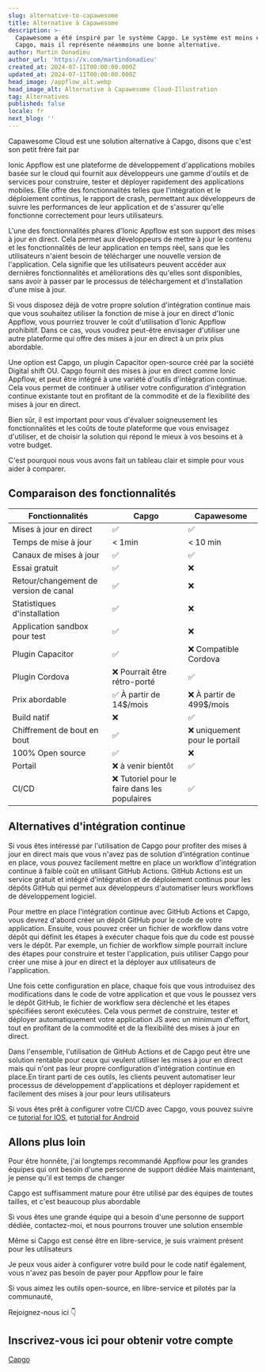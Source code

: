 ```yaml
---
slug: alternative-to-capawesome
title: Alternative à Capawesome
description: >-
  Capawesome a été inspiré par le système Capgo. Le système est moins étendu que
  Capgo, mais il représente néanmoins une bonne alternative.
author: Martin Donadieu
author_url: 'https://x.com/martindonadieu'
created_at: 2024-07-11T00:00:00.000Z
updated_at: 2024-07-11T00:00:00.000Z
head_image: /appflow_alt.webp
head_image_alt: Alternative à Capawesome Cloud-Illustration
tag: Alternatives
published: false
locale: fr
next_blog: ''
---
```


Capawesome Cloud est une solution alternative à Capgo, disons que c'est son petit frère fait par 

Ionic Appflow est une plateforme de développement d'applications mobiles basée sur le cloud qui fournit aux développeurs une gamme d'outils et de services pour construire, tester et déployer rapidement des applications mobiles. Elle offre des fonctionnalités telles que l'intégration et le déploiement continus, le rapport de crash, permettant aux développeurs de suivre les performances de leur application et de s'assurer qu'elle fonctionne correctement pour leurs utilisateurs.

L'une des fonctionnalités phares d'Ionic Appflow est son support des mises à jour en direct. Cela permet aux développeurs de mettre à jour le contenu et les fonctionnalités de leur application en temps réel, sans que les utilisateurs n'aient besoin de télécharger une nouvelle version de l'application. Cela signifie que les utilisateurs peuvent accéder aux dernières fonctionnalités et améliorations dès qu'elles sont disponibles, sans avoir à passer par le processus de téléchargement et d'installation d'une mise à jour.

Si vous disposez déjà de votre propre solution d'intégration continue mais que vous souhaitez utiliser la fonction de mise à jour en direct d'Ionic Appflow, vous pourriez trouver le coût d'utilisation d'Ionic Appflow prohibitif. Dans ce cas, vous voudrez peut-être envisager d'utiliser une autre plateforme qui offre des mises à jour en direct à un prix plus abordable.

Une option est Capgo, un plugin Capacitor open-source créé par la société Digital shift OU. Capgo fournit des mises à jour en direct comme Ionic Appflow, et peut être intégré à une variété d'outils d'intégration continue. Cela vous permet de continuer à utiliser votre configuration d'intégration continue existante tout en profitant de la commodité et de la flexibilité des mises à jour en direct.

Bien sûr, il est important pour vous d'évaluer soigneusement les fonctionnalités et les coûts de toute plateforme que vous envisagez d'utiliser, et de choisir la solution qui répond le mieux à vos besoins et à votre budget.

C'est pourquoi nous vous avons fait un tableau clair et simple pour vous aider à comparer.

## Comparaison des fonctionnalités

| Fonctionnalités | Capgo | Capawesome |
| --- | --- | --- |
| Mises à jour en direct | ✅ | ✅ |
| Temps de mise à jour | < 1min | < 10 min |
| Canaux de mises à jour | ✅ | ✅ |
| Essai gratuit | ✅ | ❌ |
| Retour/changement de version de canal | ✅ | ❌ |
| Statistiques d'installation | ✅ | ❌ |
| Application sandbox pour test | ✅ | ❌ |
| Plugin Capacitor | ✅ | ❌ Compatible Cordova |
| Plugin Cordova | ❌ Pourrait être rétro-porté | ✅ |
| Prix abordable | ✅ À partir de 14$/mois | ❌ À partir de 499$/mois |
| Build natif | ❌ | ✅ |
| Chiffrement de bout en bout | ✅ | ❌ uniquement pour le portail |
| 100% Open source | ✅ | ❌ |
| Portail | ❌ à venir bientôt | ✅ |
| CI/CD | ❌ Tutoriel pour le faire dans les populaires | ✅ |

## Alternatives d'intégration continue

Si vous êtes intéressé par l'utilisation de Capgo pour profiter des mises à jour en direct mais que vous n'avez pas de solution d'intégration continue en place, vous pouvez facilement mettre en place un workflow d'intégration continue à faible coût en utilisant GitHub Actions. GitHub Actions est un service gratuit et intégré d'intégration et de déploiement continus pour les dépôts GitHub qui permet aux développeurs d'automatiser leurs workflows de développement logiciel.

Pour mettre en place l'intégration continue avec GitHub Actions et Capgo, vous devrez d'abord créer un dépôt GitHub pour le code de votre application. Ensuite, vous pouvez créer un fichier de workflow dans votre dépôt qui définit les étapes à exécuter chaque fois que du code est poussé vers le dépôt. Par exemple, un fichier de workflow simple pourrait inclure des étapes pour construire et tester l'application, puis utiliser Capgo pour créer une mise à jour en direct et la déployer aux utilisateurs de l'application.

Une fois cette configuration en place, chaque fois que vous introduisez des modifications dans le code de votre application et que vous le poussez vers le dépôt GitHub, le fichier de workflow sera déclenché et les étapes spécifiées seront exécutées. Cela vous permet de construire, tester et déployer automatiquement votre application JS avec un minimum d'effort, tout en profitant de la commodité et de la flexibilité des mises à jour en direct.

Dans l'ensemble, l'utilisation de GitHub Actions et de Capgo peut être une solution rentable pour ceux qui veulent utiliser les mises à jour en direct mais qui n'ont pas leur propre configuration d'intégration continue en place.En tirant parti de ces outils, les clients peuvent automatiser leur processus de développement d'applications et déployer rapidement et facilement des mises à jour pour leurs utilisateurs

Si vous êtes prêt à configurer votre CI/CD avec Capgo, vous pouvez suivre ce [tutorial for IOS](https://capgoapp/blog/automatic-capacitor-ios-build-github-action/), et [tutorial for Android](https://capgoapp/blog/automatic-capacitor-android-build-github-action/)

## Allons plus loin

Pour être honnête, j'ai longtemps recommandé Appflow pour les grandes équipes qui ont besoin d'une personne de support dédiée
Mais maintenant, je pense qu'il est temps de changer

Capgo est suffisamment mature pour être utilisé par des équipes de toutes tailles, et c'est beaucoup plus abordable

Si vous êtes une grande équipe qui a besoin d'une personne de support dédiée, contactez-moi, et nous pourrons trouver une solution ensemble

Même si Capgo est censé être en libre-service, je suis vraiment présent pour les utilisateurs

Je peux vous aider à configurer votre build pour le code natif également, vous n'avez pas besoin de payer pour Appflow pour le faire

Si vous aimez les outils open-source, en libre-service et pilotés par la communauté,

Rejoignez-nous ici 👇

## Inscrivez-vous ici pour obtenir votre compte

[Capgo](/register/)
